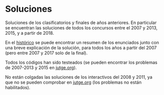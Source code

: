 # Soluciones
Soluciones de los clasificatorios y finales de años anteriores. En particular se encuentran las soluciones de todos los concursos entre el 2007 y 2013, 2015, y a partir de 2018.

En el [histórico](https://olimpiada-informatica.org/ediciones) se puede encontrar un resumen de los enunciados junto con una breve explicación de la solución, para todos los años a partir del 2007 (pero entre 2007 y 2017 solo de la final).

Todos los códigos han sido testeados (se pueden encontrar los problemas de 2007-2013 y 2015 en [jutge.org](https://jutge.org)).

No están colgadas las soluciones de los interactivos del 2008 y 2011, ya que no se pueden comprobar en [jutge.org](https://jutge.org) (los problemas no están habilitados).

  



